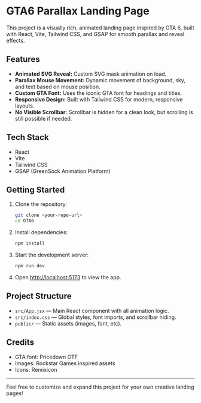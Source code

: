 # GTA6 Parallax Landing Page

This project is a visually rich, animated landing page inspired by GTA 6, built with React, Vite, Tailwind CSS, and GSAP for smooth parallax and reveal effects.

## Features
- **Animated SVG Reveal:** Custom SVG mask animation on load.
- **Parallax Mouse Movement:** Dynamic movement of background, sky, and text based on mouse position.
- **Custom GTA Font:** Uses the iconic GTA font for headings and titles.
- **Responsive Design:** Built with Tailwind CSS for modern, responsive layouts.
- **No Visible Scrollbar:** Scrollbar is hidden for a clean look, but scrolling is still possible if needed.

## Tech Stack
- React
- Vite
- Tailwind CSS
- GSAP (GreenSock Animation Platform)

## Getting Started
1. Clone the repository:
   ```sh
   git clone <your-repo-url>
   cd GTA6
   ```
2. Install dependencies:
   ```sh
   npm install
   ```
3. Start the development server:
   ```sh
   npm run dev
   ```
4. Open [http://localhost:5173](http://localhost:5173) to view the app.

## Project Structure
- `src/App.jsx` — Main React component with all animation logic.
- `src/index.css` — Global styles, font imports, and scrollbar hiding.
- `public/` — Static assets (images, font, etc).

## Credits
- GTA font: Pricedown OTF
- Images: Rockstar Games inspired assets
- Icons: Remixicon

---
Feel free to customize and expand this project for your own creative landing pages!
